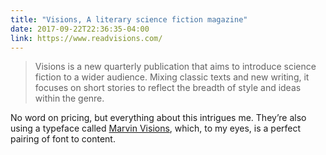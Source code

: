 ```yaml
---
title: "Visions, A literary science fiction magazine"
date: 2017-09-22T22:36:35-04:00
link: https://www.readvisions.com/
---
```


> Visions is a new quarterly publication that aims to introduce science fiction to a wider audience. Mixing classic texts and new writing, it focuses on short stories to reflect the breadth of style and ideas within the genre.

No word on pricing, but everything about this intrigues me. They’re also using a typeface called [Marvin Visions][mv], which, to my eyes, is a perfect pairing of font to content. 

[mv]: https://www.readvisions.com/marvin
[m]: https://fontsinuse.com/typefaces/10891/marvin-face